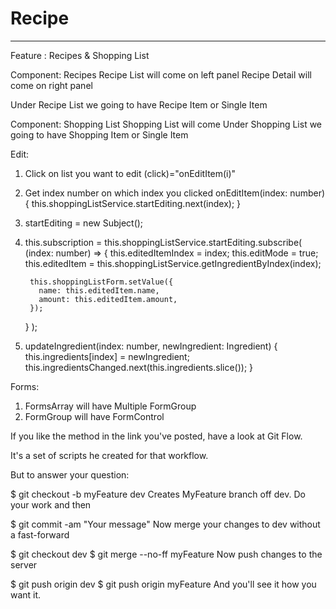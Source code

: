 # Recipe
--------------

Feature : Recipes & Shopping List

Component: Recipes
Recipe List will come on left panel
Recipe Detail will come on right panel

Under Recipe List we going to have Recipe Item or Single Item

Component: Shopping List
Shopping List will come
Under Shopping List we going to have Shopping Item or Single Item

Edit:
1. Click on list you want to edit (click)="onEditItem(i)"
2. Get index number on which index you clicked 
	onEditItem(index: number) {
    this.shoppingListService.startEditing.next(index);
  }
3. startEditing = new Subject<number>();
4. this.subscription = this.shoppingListService.startEditing.subscribe(
      (index: number) => {
        this.editedItemIndex = index;
        this.editMode = true;
        this.editedItem = this.shoppingListService.getIngredientByIndex(index);

        this.shoppingListForm.setValue({
          name: this.editedItem.name,
          amount: this.editedItem.amount,
        });
      }
    );
5. updateIngredient(index: number, newIngredient: Ingredient) {
    this.ingredients[index] = newIngredient;
    this.ingredientsChanged.next(this.ingredients.slice());
  }
  
  

  
Forms:
1. FormsArray will have Multiple FormGroup 
2. FormGroup will have FormControl


If you like the method in the link you've posted, have a look at Git Flow.

It's a set of scripts he created for that workflow.

But to answer your question:

$ git checkout -b myFeature dev
Creates MyFeature branch off dev. Do your work and then

$ git commit -am "Your message"
Now merge your changes to dev without a fast-forward

$ git checkout dev
$ git merge --no-ff myFeature
Now push changes to the server

$ git push origin dev
$ git push origin myFeature
And you'll see it how you want it.
